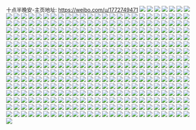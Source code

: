 十点半晚安-主页地址: https://weibo.com/u/1772749471 
![](https://wx4.sinaimg.cn/mw2000/69aa029fly1h9g1y6k5gwj21sc2dsx6p.jpg) 
![](https://wx4.sinaimg.cn/mw2000/69aa029fly1h9g1ygmjoqj21o01o0qv5.jpg) 
![](https://wx4.sinaimg.cn/mw2000/69aa029fly1h9g1y8lkf4j21o01o0x6p.jpg) 
![](https://wx4.sinaimg.cn/mw2000/69aa029fly1h9g1y81ks7j20sr0sr76q.jpg) 
![](https://wx4.sinaimg.cn/mw2000/69aa029fly1h9g1y98yibj21o01o0kjl.jpg) 
![](https://wx4.sinaimg.cn/mw2000/69aa029fly1h9g1yccj2dj211c33ye81.jpg) 
![](https://wx4.sinaimg.cn/mw2000/69aa029fly1h9g1y5t3csj212j37kb2a.jpg) 
![](https://wx4.sinaimg.cn/mw2000/69aa029fly1h9g1y7nvyvj21o01o01ky.jpg) 
![](https://wx4.sinaimg.cn/mw2000/69aa029fly1h9g1yd0wgpj211c33ykjl.jpg) 
![](https://wx4.sinaimg.cn/mw2000/69aa029fly1h9g1ybkjg7j21o01o0npd.jpg) 
![](https://wx4.sinaimg.cn/mw2000/69aa029fly1h9g1ya1o2rj21o01o01ky.jpg) 
![](https://wx4.sinaimg.cn/mw2000/69aa029fly1h9ajv9p6y0j20wi0wigw8.jpg) 
![](https://wx4.sinaimg.cn/mw2000/69aa029fly1h9ajobbmnlj21o01o0u0x.jpg) 
![](https://wx4.sinaimg.cn/mw2000/69aa029fly1h9ajn5u3hqj21o01o0hb3.jpg) 
![](https://wx4.sinaimg.cn/mw2000/69aa029fly1h9ajn745fej21o01o0wzt.jpg) 
![](https://wx4.sinaimg.cn/mw2000/69aa029fly1h9ajygu9dvj21o01o07wj.jpg) 
![](https://wx4.sinaimg.cn/mw2000/69aa029fly1h9ak0onnqej21o01o0u0z.jpg) 
![](https://wx4.sinaimg.cn/mw2000/69aa029fly1h9ajyr7td1j21o01o0x6q.jpg) 
![](https://wx4.sinaimg.cn/mw2000/69aa029fly1h8zrk1002rj22c0341u0y.jpg) 
![](https://wx4.sinaimg.cn/mw2000/69aa029fly1h8zrh9ri6yj212j37kx6p.jpg) 
![](https://wx4.sinaimg.cn/mw2000/69aa029fly1h8zrp4h6bvj20xc3p7kjl.jpg) 
![](https://wx4.sinaimg.cn/mw2000/69aa029fly1h8zs38knd8j22c03411kz.jpg) 
![](https://wx4.sinaimg.cn/mw2000/69aa029fly1h8zrjz3en0j22c0341qv6.jpg) 
![](https://wx4.sinaimg.cn/mw2000/69aa029fly1h8zs5ur14qj22c02c0e82.jpg) 
![](https://wx4.sinaimg.cn/mw2000/69aa029fly1h8zs8fw64sj22c0341u0y.jpg) 
![](https://wx4.sinaimg.cn/mw2000/69aa029fly1h8zrw7yo3bj20xc3p7u0x.jpg) 
![](https://wx4.sinaimg.cn/mw2000/69aa029fly1h8zs8dwim7j22c0341kjl.jpg) 
![](https://wx4.sinaimg.cn/mw2000/69aa029fly1h8zrti3w6jj22c03417wj.jpg) 
![](https://wx4.sinaimg.cn/mw2000/69aa029fly1h8zs1bn4wpj22c03414qr.jpg) 
![](https://wx4.sinaimg.cn/mw2000/69aa029fly1h8qs7ybrluj21mi2614qr.jpg) 
![](https://wx4.sinaimg.cn/mw2000/69aa029fly1h8qs891rq5j236c36cqva.jpg) 
![](https://wx4.sinaimg.cn/mw2000/69aa029fly1h8qs8gvm3pj22801o0qv7.jpg) 
![](https://wx4.sinaimg.cn/mw2000/69aa029fly1h8qs8k97evj236c36ckjp.jpg) 
![](https://wx4.sinaimg.cn/mw2000/69aa029fly1h8qs8o7xo8j22dr36cnph.jpg) 
![](https://wx4.sinaimg.cn/mw2000/69aa029fly1h8qt5tbm8wj236c36ce86.jpg) 
![](https://wx4.sinaimg.cn/mw2000/69aa029fly1h8qt5ldxn9j236c36cqva.jpg) 
![](https://wx4.sinaimg.cn/mw2000/69aa029fly1h8qt5my02wj21o01o0kjl.jpg) 
![](https://wx4.sinaimg.cn/mw2000/69aa029fly1h8qt5p45aqj21mt26f7wj.jpg) 
![](https://wx4.sinaimg.cn/mw2000/69aa029fly1h8jl98vj4fj22ao3g0u0z.jpg) 
![](https://wx4.sinaimg.cn/mw2000/69aa029fly1h8jl93hv3ej224836ce82.jpg) 
![](https://wx4.sinaimg.cn/mw2000/69aa029fly1h8jl966sy6j2291302e82.jpg) 
![](https://wx4.sinaimg.cn/mw2000/69aa029fly1h8jl9kh431j224836cnpe.jpg) 
![](https://wx4.sinaimg.cn/mw2000/69aa029fly1h8jl9fu11vj22dx36cu0z.jpg) 
![](https://wx4.sinaimg.cn/mw2000/69aa029fly1h8jl904vnxj224836ce82.jpg) 
![](https://wx4.sinaimg.cn/mw2000/69aa029fly1h8jl8tahj1j22c0341kjm.jpg) 
![](https://wx4.sinaimg.cn/mw2000/69aa029fly1h8jl8wwyngj224g36ckjm.jpg) 
![](https://wx4.sinaimg.cn/mw2000/69aa029fly1h8jl9blpeoj22ao3g0e83.jpg) 
![](https://wx4.sinaimg.cn/mw2000/69aa029fly1h83k7mqqxfj20u00u012t.jpg) 
![](https://wx4.sinaimg.cn/mw2000/69aa029fly1h83k7mz2v2j20u00u0dpl.jpg) 
![](https://wx4.sinaimg.cn/mw2000/69aa029fly1h83k7mjilsj20u00u0wp3.jpg) 
![](https://wx4.sinaimg.cn/mw2000/69aa029fly1h83k7n6ph0j20u00u0qbl.jpg) 
![](https://wx4.sinaimg.cn/mw2000/69aa029fly1h83k7ndj6nj20u00u0n5r.jpg) 
![](https://wx4.sinaimg.cn/mw2000/69aa029fly1h83k7nkjjnj20u00u0wnp.jpg) 
![](https://wx4.sinaimg.cn/mw2000/69aa029fly1h83k7nqvw1j20u00u0n7d.jpg) 
![](https://wx4.sinaimg.cn/mw2000/69aa029fly1h83k7o1570j20u00u0gvv.jpg) 
![](https://wx4.sinaimg.cn/mw2000/69aa029fly1h83k7oayc7j20u00u0gv1.jpg) 
![](https://wx4.sinaimg.cn/mw2000/69aa029fly1h81nh850hzj20u00vuju9.jpg) 
![](https://wx4.sinaimg.cn/mw2000/69aa029fly1h81nvcvbmij20u01syjzd.jpg) 
![](https://wx4.sinaimg.cn/mw2000/69aa029fly1h80x66fdzqj20u0100gpm.jpg) 
![](https://wx4.sinaimg.cn/mw2000/69aa029fly1h7vl9q7v20j20u03bwk98.jpg) 
![](https://wx4.sinaimg.cn/mw2000/69aa029fly1h7vlntpklvj20u00u0jxm.jpg) 
![](https://wx4.sinaimg.cn/mw2000/69aa029fly1h7vm3rort5j20u02rx4cv.jpg) 
![](https://wx4.sinaimg.cn/mw2000/69aa029fly1h7vm4bcx3vj20u014010x.jpg) 
![](https://wx4.sinaimg.cn/mw2000/69aa029fly1h7vm0m40mnj20u03bwh2u.jpg) 
![](https://wx4.sinaimg.cn/mw2000/69aa029fly1h7vledtq75j20u03bw4qp.jpg) 
![](https://wx4.sinaimg.cn/mw2000/69aa029fly1h7vm7ftqjcj20u0140tij.jpg) 
![](https://wx4.sinaimg.cn/mw2000/69aa029fly1h9anjxu4goj22dr36ce84.jpg) 
![](https://wx4.sinaimg.cn/mw2000/69aa029fly1h7e5unzmonj20u00u042o.jpg) 
![](https://wx4.sinaimg.cn/mw2000/69aa029fly1h7e5w4fxr2j20u00u0n3t.jpg) 
![](https://wx4.sinaimg.cn/mw2000/69aa029fly1h7e5w3yw6vj20u00u0wi1.jpg) 
![](https://wx4.sinaimg.cn/mw2000/69aa029fly1h7e5w35blzj20u02i0h6f.jpg) 
![](https://wx4.sinaimg.cn/mw2000/69aa029fly1h7e5w2fviaj20u00u0gs1.jpg) 
![](https://wx4.sinaimg.cn/mw2000/69aa029fly1h9anbbcs9cj21o028qu0y.jpg) 
![](https://wx4.sinaimg.cn/mw2000/69aa029fly1h6voxh9h6oj20u02i3ala.jpg) 
![](https://wx4.sinaimg.cn/mw2000/69aa029fly1h6voxgkmddj20u0140ws3.jpg) 
![](https://wx4.sinaimg.cn/mw2000/69aa029fly1h6vozymchzj20u0140107.jpg) 
![](https://wx4.sinaimg.cn/mw2000/69aa029fly1h6vozxsa74j20u0140tko.jpg) 
![](https://wx4.sinaimg.cn/mw2000/69aa029fly1h6vozwt60dj20u03bw1kx.jpg) 
![](https://wx4.sinaimg.cn/mw2000/69aa029fly1h6vp02c1s6j20u0320njj.jpg) 
![](https://wx4.sinaimg.cn/mw2000/69aa029fly1h6vp9ucbm9j20u03bwhdt.jpg) 
![](https://wx4.sinaimg.cn/mw2000/69aa029fly1h6vp03srmaj20u03c0wv8.jpg) 
![](https://wx4.sinaimg.cn/mw2000/69aa029fly1h6hh5aoodvj20m90cnaao.jpg) 
![](https://wx4.sinaimg.cn/mw2000/69aa029fly1h63vyrkz7aj20u00u0gop.jpg) 
![](https://wx4.sinaimg.cn/mw2000/69aa029fly1h63vzle4dbj20u0140whj.jpg) 
![](https://wx4.sinaimg.cn/mw2000/69aa029fly1h63vzl4ul2j20u00u0wjv.jpg) 
![](https://wx4.sinaimg.cn/mw2000/69aa029fly1h63vyrazg3j20u00u0jva.jpg) 
![](https://wx4.sinaimg.cn/mw2000/69aa029fly1h63vzjvlchj20u014041p.jpg) 
![](https://wx4.sinaimg.cn/mw2000/69aa029fly1h63vzkx5xfj20u0140wlb.jpg) 
![](https://wx4.sinaimg.cn/mw2000/69aa029fly1h63vyqzzmej20u02hxdn6.jpg) 
![](https://wx4.sinaimg.cn/mw2000/69aa029fly1h63vzznj6gj20u0140tc0.jpg) 
![](https://wx4.sinaimg.cn/mw2000/69aa029fly1h63vyqmm4yj20u00u045h.jpg) 
![](https://wx4.sinaimg.cn/mw2000/69aa029fly1h61rww5wa9j20u00u0jwi.jpg) 
![](https://wx4.sinaimg.cn/mw2000/69aa029fly1h61rwwhxbij20u00u0k0q.jpg) 
![](https://wx4.sinaimg.cn/mw2000/69aa029fly1h61rwyfddej21400u0n7o.jpg) 
![](https://wx4.sinaimg.cn/mw2000/69aa029fly1h61rwy4gtqj20u01407e1.jpg) 
![](https://wx4.sinaimg.cn/mw2000/69aa029fly1h61rwxhegmj21400u0k1w.jpg) 
![](https://wx4.sinaimg.cn/mw2000/69aa029fly1h61rwxuu6hj21400u0k1d.jpg) 
![](https://wx4.sinaimg.cn/mw2000/69aa029fly1h61rxw8i6jj20u02hxh6m.jpg) 
![](https://wx4.sinaimg.cn/mw2000/69aa029fly1h61rxwgmsnj20u00u0wm1.jpg) 
![](https://wx4.sinaimg.cn/mw2000/69aa029fly1h61rxwosznj20u013z0x1.jpg) 
![](https://wx4.sinaimg.cn/mw2000/69aa029fly1h5leyrm3n2j20u01407cb.jpg) 
![](https://wx4.sinaimg.cn/mw2000/69aa029fly1h5lewl7m51j20u014dgqq.jpg) 
![](https://wx4.sinaimg.cn/mw2000/69aa029fly1h5lewl0p3ij20u0146dkd.jpg) 
![](https://wx4.sinaimg.cn/mw2000/69aa029fly1h5lexobxtzj20u02hwk8e.jpg) 
![](https://wx4.sinaimg.cn/mw2000/69aa029fly1h5ley7uxlrj20u00u0q7o.jpg) 
![](https://wx4.sinaimg.cn/mw2000/69aa029fly1h5leyjv2hcj20u014hq9z.jpg) 
![](https://wx4.sinaimg.cn/mw2000/69aa029fly1h5lex5697vj20u0140dkj.jpg) 
![](https://wx4.sinaimg.cn/mw2000/69aa029fly1h5lewlre0aj20u03c61ex.jpg) 
![](https://wx4.sinaimg.cn/mw2000/69aa029fly1h4y15ydajoj20u00u0aen.jpg) 
![](https://wx4.sinaimg.cn/mw2000/69aa029fly1h4y15y37q1j20u00u0agr.jpg) 
![](https://wx4.sinaimg.cn/mw2000/69aa029fly1h4y163bnt2j20u00u0tf1.jpg) 
![](https://wx4.sinaimg.cn/mw2000/69aa029fly1h4y15ys457j20u00u0jz4.jpg) 
![](https://wx4.sinaimg.cn/mw2000/69aa029fly1h2fs94jd14j20u02i0x26.jpg) 
![](https://wx4.sinaimg.cn/mw2000/69aa029fly1h2g93bk286j20tt13545y.jpg) 
![](https://wx4.sinaimg.cn/mw2000/69aa029fly1h2g91um1u1j20u03pd1ib.jpg) 
![](https://wx4.sinaimg.cn/mw2000/69aa029fly1h2fse6g9fdj20u01hcwub.jpg) 
![](https://wx4.sinaimg.cn/mw2000/69aa029fly1h2g8w1k88uj21400u0qga.jpg) 
![](https://wx4.sinaimg.cn/mw2000/69aa029fly1h2g924zobvj20u00u0jyb.jpg) 
![](https://wx4.sinaimg.cn/mw2000/69aa029fly1h2g926iwe0j20u00u0474.jpg) 
![](https://wx4.sinaimg.cn/mw2000/69aa029fly1h2g923ffp4j20u00u0n23.jpg) 
![](https://wx4.sinaimg.cn/mw2000/69aa029fly1gz31igrturj21400u0grq.jpg) 
![](https://wx4.sinaimg.cn/mw2000/69aa029fly1gz31hy5fk1j20u0140dop.jpg) 
![](https://wx4.sinaimg.cn/mw2000/69aa029fly1gz31hyozivj20u02hzdwz.jpg) 
![](https://wx4.sinaimg.cn/mw2000/69aa029fly1gz31i1eis6j20u02hz177.jpg) 
![](https://wx4.sinaimg.cn/mw2000/69aa029fly1gz31i210adj20u02hzasx.jpg) 
![](https://wx4.sinaimg.cn/mw2000/69aa029fly1gz31i2tl6aj20u02hzqph.jpg) 
![](https://wx4.sinaimg.cn/mw2000/69aa029fly1gz31hzcymij20u10u0dmo.jpg) 
![](https://wx4.sinaimg.cn/mw2000/69aa029fly1gz31iuvwaaj20u02hz7qa.jpg) 
![](https://wx4.sinaimg.cn/mw2000/69aa029fly1gyxc05gf76j20u0140aes.jpg) 
![](https://wx4.sinaimg.cn/mw2000/69aa029fly1gyxc05oa6wj20u013z42g.jpg) 
![](https://wx4.sinaimg.cn/mw2000/69aa029fly1gyxc6i1pgmj20u02hzgvi.jpg) 
![](https://wx4.sinaimg.cn/mw2000/69aa029fly1gyxc5zp7hnj20u00u0gt6.jpg) 
![](https://wx4.sinaimg.cn/mw2000/69aa029fly1gyxc0qs1vqj20xh0u07cy.jpg) 
![](https://wx4.sinaimg.cn/mw2000/69aa029fly1gyxc5nl0nzj20u00u010q.jpg) 
![](https://wx4.sinaimg.cn/mw2000/69aa029fly1gyxc4qzbdfj21400u0tpj.jpg) 
![](https://wx4.sinaimg.cn/mw2000/69aa029fly1gyxc223d3ij20u0140775.jpg) 
![](https://wx4.sinaimg.cn/mw2000/69aa029fly1gyxc5ey0adj20u02hz1f2.jpg) 
![](https://wx4.sinaimg.cn/mw2000/69aa029fly1gyxc5nf146j20u00u0th3.jpg) 
![](https://wx4.sinaimg.cn/mw2000/69aa029fly1gyxc6xgqomj20u00u07ca.jpg) 
![](https://wx4.sinaimg.cn/mw2000/69aa029fly1gyxc9mw5doj21400u0dtw.jpg) 
![](https://wx4.sinaimg.cn/mw2000/69aa029fly1gyup53pjgej20u0140k03.jpg) 
![](https://wx4.sinaimg.cn/mw2000/69aa029fly1gyup5528odj20u0140wmr.jpg) 
![](https://wx4.sinaimg.cn/mw2000/69aa029fly1gyupb0qz8fj20u0140qae.jpg) 
![](https://wx4.sinaimg.cn/mw2000/69aa029fly1gyupb15fbij20u0280dwt.jpg) 
![](https://wx4.sinaimg.cn/mw2000/69aa029fly1gyup54lsz0j20u0140tgu.jpg) 
![](https://wx4.sinaimg.cn/mw2000/69aa029fly1gyup54unhej20u0140wmz.jpg) 
![](https://wx4.sinaimg.cn/mw2000/69aa029fly1gy7hi3eogtj20u00u0thy.jpg) 
![](https://wx4.sinaimg.cn/mw2000/69aa029fly1gy7hi23fytj20u00u0k13.jpg) 
![](https://wx4.sinaimg.cn/mw2000/69aa029fly1gy7hi3ngpjj20u00u0qb3.jpg) 
![](https://wx4.sinaimg.cn/mw2000/69aa029fly1gy7hi2dsq1j20u014e0zt.jpg) 
![](https://wx4.sinaimg.cn/mw2000/69aa029fly1gy7hi32bpdj20u01407bv.jpg) 
![](https://wx4.sinaimg.cn/mw2000/69aa029fly1gy7hi2t0hrj20u0140tfm.jpg) 
![](https://wx4.sinaimg.cn/mw2000/69aa029fly1gy7hi38smnj20u0140ahq.jpg) 
![](https://wx4.sinaimg.cn/mw2000/69aa029fly1gy0pdt26zij20vc0vcwo6.jpg) 
![](https://wx4.sinaimg.cn/mw2000/69aa029fly1gy0pduem07j22801o0b2b.jpg) 
![](https://wx4.sinaimg.cn/mw2000/69aa029fly1gy0pdwnjhuj20xc2s0x6p.jpg) 
![](https://wx4.sinaimg.cn/mw2000/69aa029fly1gy0pdv5vldj21o01o0hdu.jpg) 
![](https://wx4.sinaimg.cn/mw2000/69aa029fly1gy0pdspc54j21o01o07wi.jpg) 
![](https://wx4.sinaimg.cn/mw2000/69aa029fly1gy0pdvq4n0j21o01o01ky.jpg) 
![](https://wx4.sinaimg.cn/mw2000/69aa029fly1gy0pkq9ahbj20vc0vcdq2.jpg) 
![](https://wx4.sinaimg.cn/mw2000/69aa029fly1gy0pdxaokaj211c33yhdt.jpg) 
![](https://wx4.sinaimg.cn/mw2000/69aa029fly1gy0pe6sw7kj20ku0kuq4c.jpg) 
![](https://wx4.sinaimg.cn/mw2000/69aa029fly1gxuowtb3qaj20tc16owkd.jpg) 
![](https://wx4.sinaimg.cn/mw2000/69aa029fly1gxuowupa22j20wi1yckjl.jpg) 
![](https://wx4.sinaimg.cn/mw2000/69aa029fly1gxqbf1gur8j22c02c17wj.jpg) 
![](https://wx4.sinaimg.cn/mw2000/69aa029fly1gxqbf6uucej22c02c0hdt.jpg) 
![](https://wx4.sinaimg.cn/mw2000/69aa029fly1gxqbf3hnl8j22c02c0u0x.jpg) 
![](https://wx4.sinaimg.cn/mw2000/69aa029fly1gxqbezv1xvj22c02c0qv6.jpg) 
![](https://wx4.sinaimg.cn/mw2000/69aa029fly1gxqbf0ov68j22c02c04qq.jpg) 
![](https://wx4.sinaimg.cn/mw2000/69aa029fly1gxqbf4z9arj22c02c04qr.jpg) 
![](https://wx4.sinaimg.cn/mw2000/69aa029fly1gxqbexsxf6j211c33ykjl.jpg) 
![](https://wx4.sinaimg.cn/mw2000/69aa029fly1gxqbf7d47qj211c33ynpd.jpg) 
![](https://wx4.sinaimg.cn/mw2000/69aa029fly1gxqbf8w5p7j211c33ynpd.jpg) 
![](https://wx4.sinaimg.cn/mw2000/69aa029fly1gxknvuproaj20vc15snca.jpg) 
![](https://wx4.sinaimg.cn/mw2000/69aa029fly1gxknvuaudyj20wi1lsk6n.jpg) 
![](https://wx4.sinaimg.cn/mw2000/69aa029fly1gxknvv2k02j20vc15sduh.jpg) 
![](https://wx4.sinaimg.cn/mw2000/69aa029fly1gxknvstnb0j22c02c0e83.jpg) 
![](https://wx4.sinaimg.cn/mw2000/69aa029fly1gxknvpp0ftj21o01o0npe.jpg) 
![](https://wx4.sinaimg.cn/mw2000/69aa029fly1gxknvqhgktj21o01o0u0y.jpg) 
![](https://wx4.sinaimg.cn/mw2000/69aa029fly1gxknvx3qwwj21o01o07wi.jpg) 
![](https://wx4.sinaimg.cn/mw2000/69aa029fly1gxknvoy9xlj21o01o0u0x.jpg) 
![](https://wx4.sinaimg.cn/mw2000/69aa029fly1gxa433xq8fj20u00u0tfx.jpg) 
![](https://wx4.sinaimg.cn/mw2000/69aa029fly1gxa49dq5eqj20u0140k05.jpg) 
![](https://wx4.sinaimg.cn/mw2000/69aa029fly1gxa433iwa6j20u00u07cz.jpg) 
![](https://wx4.sinaimg.cn/mw2000/69aa029fly1gxa4327rimj20u0147jzz.jpg) 
![](https://wx4.sinaimg.cn/mw2000/69aa029fly1gxa4335oktj20u0142dk4.jpg) 
![](https://wx4.sinaimg.cn/mw2000/69aa029fly1gxa432xp5qj20u014etgt.jpg) 
![](https://wx4.sinaimg.cn/mw2000/69aa029fly1gxa43l09o3j20u02hztjv.jpg) 
![](https://wx4.sinaimg.cn/mw2000/69aa029fly1gxa43a6azmj20u0142k19.jpg) 
![](https://wx4.sinaimg.cn/mw2000/69aa029fly1gxa43k3b4xj20u02hztpe.jpg) 
![](https://wx4.sinaimg.cn/mw2000/69aa029fly1gx36jirym5j20u0140n5g.jpg) 
![](https://wx4.sinaimg.cn/mw2000/69aa029fly1gx36jfq0loj20u00u0139.jpg) 
![](https://wx4.sinaimg.cn/mw2000/69aa029fly1gx36jhzko8j20u00u0k59.jpg) 
![](https://wx4.sinaimg.cn/mw2000/69aa029fly1gx36jepr3sj20u0140dog.jpg) 
![](https://wx4.sinaimg.cn/mw2000/69aa029fly1gx36jg3mjoj20u00u07jb.jpg) 
![](https://wx4.sinaimg.cn/mw2000/69aa029fly1gx36jj3t90j20u02hzaos.jpg) 
![](https://wx4.sinaimg.cn/mw2000/69aa029fly1gx36jjnj4ij20rs2bc7wh.jpg) 
![](https://wx4.sinaimg.cn/mw2000/69aa029fly1gx36jie8bvj20u00u0k3r.jpg) 
![](https://wx4.sinaimg.cn/mw2000/69aa029fly1gx36jgihtbj20u00u042a.jpg) 
![](https://wx4.sinaimg.cn/mw2000/69aa029fly1gwmq478c92j20u02hz15x.jpg) 
![](https://wx4.sinaimg.cn/mw2000/69aa029fly1gwmq4s6uhkj20u014011v.jpg) 
![](https://wx4.sinaimg.cn/mw2000/69aa029fly1gwmq4y4h03j20u02hzqk9.jpg) 
![](https://wx4.sinaimg.cn/mw2000/69aa029fly1gwmqelubfdj20u02hzdye.jpg) 
![](https://wx4.sinaimg.cn/mw2000/69aa029fly1gwmq5knsqgj20u0140gsg.jpg) 
![](https://wx4.sinaimg.cn/mw2000/69aa029fly1gwmq5tma3ej20u02hz7nt.jpg) 
![](https://wx4.sinaimg.cn/mw2000/69aa029fly1gwmq961le8j20u02hztp5.jpg) 
![](https://wx4.sinaimg.cn/mw2000/69aa029fly1gwmq68iqqvj20u02hztn2.jpg) 
![](https://wx4.sinaimg.cn/mw2000/69aa029fly1gwmq68ww6qj20u02hzgzl.jpg) 
![](https://wx4.sinaimg.cn/mw2000/69aa029fly1gwbnuxly24j20k20h50td.jpg) 
![](https://wx4.sinaimg.cn/mw2000/69aa029fly1gw6q04v10mj20u00u018u.jpg) 
![](https://wx4.sinaimg.cn/mw2000/69aa029fly1gw6q059w6vj20u0140gte.jpg) 
![](https://wx4.sinaimg.cn/mw2000/69aa029fly1gw6q05vgmcj20u0140tne.jpg) 
![](https://wx4.sinaimg.cn/mw2000/69aa029fly1gw5wbep6w4j20u0140483.jpg) 
![](https://wx4.sinaimg.cn/mw2000/69aa029fly1gw6pzlxytdj20u0140th6.jpg) 
![](https://wx4.sinaimg.cn/mw2000/69aa029fly1gw5wbefchfj20u01404as.jpg) 
![](https://wx4.sinaimg.cn/mw2000/69aa029fly1gvzja2bu2hj21mu26whdu.jpg) 
![](https://wx4.sinaimg.cn/mw2000/69aa029fly1gvzja3jtfej20vc0vc161.jpg) 
![](https://wx4.sinaimg.cn/mw2000/69aa029fly1gvzjaioi54j21o0280qv5.jpg) 
![](https://wx4.sinaimg.cn/mw2000/69aa029fly1gvzjapdw3cj211c33yb29.jpg) 
![](https://wx4.sinaimg.cn/mw2000/69aa029fly1gvzjayavi2j20vc0vctli.jpg) 
![](https://wx4.sinaimg.cn/mw2000/69aa029fly1gvzjbgh24yj211c33ye81.jpg) 
![](https://wx4.sinaimg.cn/mw2000/69aa029fly1gvzjbygxdij21o02801ky.jpg) 
![](https://wx4.sinaimg.cn/mw2000/69aa029fly1gvzjc8wfutj22c033ynpg.jpg) 
![](https://wx4.sinaimg.cn/mw2000/69aa029fly1gvzjcb3mhqj211c33ye81.jpg) 
![](https://wx4.sinaimg.cn/mw2000/69aa029fly1gvyxx76k5rj20wi0mugp6.jpg) 
![](https://wx4.sinaimg.cn/mw2000/001VYh7ply1gv5zxojrx2j62c0340npe02.jpg) 
![](https://wx4.sinaimg.cn/mw2000/001VYh7ply1gv5zxsvmuhj63402c0x6q02.jpg) 
![](https://wx4.sinaimg.cn/mw2000/001VYh7ply1gv5zxjujbyj62c0340b2902.jpg) 
![](https://wx4.sinaimg.cn/mw2000/001VYh7ply1gv5zxxqjgzj63402c0x6p02.jpg) 
![](https://wx4.sinaimg.cn/mw2000/001VYh7ply1gv5zxll4wdj63402c0hdu02.jpg) 
![](https://wx4.sinaimg.cn/mw2000/001VYh7ply1gv5zxw793ij63402c01kz02.jpg) 
![](https://wx4.sinaimg.cn/mw2000/001VYh7ply1gv5zxqoo3rj63402c01kz02.jpg) 
![](https://wx4.sinaimg.cn/mw2000/001VYh7ply1gv5zxuni7oj63402c07wj02.jpg) 
![](https://wx4.sinaimg.cn/mw2000/001VYh7ply1gv5zxn9imej61o01o0u0x02.jpg) 
![](https://wx4.sinaimg.cn/mw2000/69aa029fly1gv5zxyzbphj22c0340e83.jpg) 
![](https://wx4.sinaimg.cn/mw2000/001VYh7ply1gv5zy0zqebj62c0340kjl02.jpg) 
![](https://wx4.sinaimg.cn/mw2000/001VYh7ply1gv5zy2j2f6j62c0340u0z02.jpg) 
![](https://wx4.sinaimg.cn/mw2000/001VYh7ply1guojedn93tj61dc4404qq02.jpg) 
![](https://wx4.sinaimg.cn/mw2000/001VYh7ply1guojeec8crj611c33yhdt02.jpg) 
![](https://wx4.sinaimg.cn/mw2000/001VYh7ply1guojeft8h5j611c33yu0x02.jpg) 
![](https://wx4.sinaimg.cn/mw2000/001VYh7ply1guojeha5vjj611c33yu0x02.jpg) 
![](https://wx4.sinaimg.cn/mw2000/001VYh7ply1guojehy7b7j611c33ye8102.jpg) 
![](https://wx4.sinaimg.cn/mw2000/001VYh7ply1guojeknuwbj60wi1lsdsh02.jpg) 
![](https://wx4.sinaimg.cn/mw2000/001VYh7ply1guojeik53yj60wi1ya7wh02.jpg) 
![](https://wx4.sinaimg.cn/mw2000/001VYh7ply1guojekf3sgj611c33ynpd02.jpg) 
![](https://wx4.sinaimg.cn/mw2000/001VYh7ply1guojebxum6j60rs1qi4qp02.jpg) 
![](https://wx4.sinaimg.cn/mw2000/69aa029fly1gund5ituk3j20u010947f.jpg) 
![](https://wx4.sinaimg.cn/mw2000/69aa029fly1gund5jbz3sj21400u0128.jpg) 
![](https://wx4.sinaimg.cn/mw2000/001VYh7ply1gund5kpfp6j60u0140tkn02.jpg) 
![](https://wx4.sinaimg.cn/mw2000/001VYh7ply1gund5jn0voj60u01407bk02.jpg) 
![](https://wx4.sinaimg.cn/mw2000/69aa029fly1gund5j2my6j21400u0wpu.jpg) 
![](https://wx4.sinaimg.cn/mw2000/001VYh7ply1gund5kgf1qj60u0140tjb02.jpg) 
![](https://wx4.sinaimg.cn/mw2000/69aa029fly1gund5vdhd1j20rs1qidym.jpg) 
![](https://wx4.sinaimg.cn/mw2000/69aa029fly1gund5vrzuaj20rs1se19w.jpg) 
![](https://wx4.sinaimg.cn/mw2000/69aa029fly1gund5w31cvj20rs1s0197.jpg) 
![](https://wx4.sinaimg.cn/mw2000/001VYh7ply1gujzfph70fj60u0140wmu02.jpg) 
![](https://wx4.sinaimg.cn/mw2000/69aa029fly1gu5qo2k3ttj20u02uiwxs.jpg) 
![](https://wx4.sinaimg.cn/mw2000/69aa029fly1gu5qon6ju3j20u0140478.jpg) 
![](https://wx4.sinaimg.cn/mw2000/69aa029fly1gu5qox8zqmj20u02d07os.jpg) 
![](https://wx4.sinaimg.cn/mw2000/69aa029fly1gu5qpdzrowj20u01400zq.jpg) 
![](https://wx4.sinaimg.cn/mw2000/69aa029fly1gu5qqk03jij21400u0wmp.jpg) 
![](https://wx4.sinaimg.cn/mw2000/69aa029fly1gu5qpe90frj20u0140n3t.jpg) 
![](https://wx4.sinaimg.cn/mw2000/69aa029fly1gu5qr5jc3dj20u02d0qq6.jpg) 
![](https://wx4.sinaimg.cn/mw2000/69aa029fly1gu5qr5zhulj20u03c0x2z.jpg) 
![](https://wx4.sinaimg.cn/mw2000/69aa029fly1gu5qripjhqj20u01xz17v.jpg) 
![](https://wx4.sinaimg.cn/mw2000/69aa029fly1gu5qtodymvj20u0140tgn.jpg) 
![](https://wx4.sinaimg.cn/mw2000/69aa029fly1gtz4nbqnmdj20u00u00x4.jpg) 
![](https://wx4.sinaimg.cn/mw2000/69aa029fly1gtz4nchljdj20u0140ajk.jpg) 
![](https://wx4.sinaimg.cn/mw2000/69aa029fly1gtz4ng3q4fj20u0140tgx.jpg) 
![](https://wx4.sinaimg.cn/mw2000/69aa029fly1gtz4nmmextj20u02ui4qp.jpg) 
![](https://wx4.sinaimg.cn/mw2000/69aa029fly1gtz4nr34m8j20u02aih2g.jpg) 
![](https://wx4.sinaimg.cn/mw2000/69aa029fly1gtz4nn0knyj20u02kikgx.jpg) 
![](https://wx4.sinaimg.cn/mw2000/69aa029fly1gtz4qfuky5j20iv0v2jv8.jpg) 
![](https://wx4.sinaimg.cn/mw2000/69aa029fly1gtz4pga7ihj20u00u0dlv.jpg) 
![](https://wx4.sinaimg.cn/mw2000/69aa029fly1gtz4o45savj21400u049s.jpg) 
![](https://wx4.sinaimg.cn/mw2000/69aa029fly1gtgp82e6ifj20u03c04qp.jpg) 
![](https://wx4.sinaimg.cn/mw2000/69aa029fly1gtgp83mn5lj20u03c0npd.jpg) 
![](https://wx4.sinaimg.cn/mw2000/69aa029fly1gtgp80vsipj20u03c0b29.jpg) 
![](https://wx4.sinaimg.cn/mw2000/69aa029fly1gtgp91mdatj21400u0gwy.jpg) 
![](https://wx4.sinaimg.cn/mw2000/69aa029fly1gtgp920vhgj20u00u043p.jpg) 
![](https://wx4.sinaimg.cn/mw2000/69aa029fly1gtgp93ldzgj20u01hch46.jpg) 
![](https://wx4.sinaimg.cn/mw2000/69aa029fly1gtgp956i5xj20u01syth8.jpg) 
![](https://wx4.sinaimg.cn/mw2000/69aa029fly1gtgp95mebdj21400u0qdr.jpg) 
![](https://wx4.sinaimg.cn/mw2000/69aa029fly1gtgp9851yvj20u01sy7c2.jpg) 
![](https://wx4.sinaimg.cn/mw2000/69aa029fly1gtgp914vsyj20u01hcwqn.jpg) 
![](https://wx4.sinaimg.cn/mw2000/69aa029fly1gt01pwz5n5j20u0140tf8.jpg) 
![](https://wx4.sinaimg.cn/mw2000/69aa029fly1gt01mt54w9j20u0140n2l.jpg) 
![](https://wx4.sinaimg.cn/mw2000/69aa029fly1gt01mligv2j20u011y43b.jpg) 
![](https://wx4.sinaimg.cn/mw2000/69aa029fly1gt01mls5xvj21400u079u.jpg) 
![](https://wx4.sinaimg.cn/mw2000/69aa029fly1gt01ml7zcmj20u0140wmm.jpg) 
![](https://wx4.sinaimg.cn/mw2000/69aa029fly1gt01pvoof1j21400u0afy.jpg) 
![](https://wx4.sinaimg.cn/mw2000/69aa029fly1gt01nwd8jcj20u0140afv.jpg) 
![](https://wx4.sinaimg.cn/mw2000/69aa029fly1gt01pwnk2ij21400u0104.jpg) 
![](https://wx4.sinaimg.cn/mw2000/69aa029fly1gt01n0eiwnj20u00u0wj2.jpg) 
![](https://wx4.sinaimg.cn/mw2000/69aa029fly1gt01vyb974j21400u0n23.jpg) 
![](https://wx4.sinaimg.cn/mw2000/69aa029fly1gt01vyin39j21400u0gro.jpg) 
![](https://wx4.sinaimg.cn/mw2000/69aa029fly1gt01suide3j21400u07cg.jpg) 
![](https://wx4.sinaimg.cn/mw2000/69aa029fly1gsworxi4d4j20yy0u07ae.jpg) 
![](https://wx4.sinaimg.cn/mw2000/69aa029fly1gsworwn8qyj20k00zk0wx.jpg) 
![](https://wx4.sinaimg.cn/mw2000/69aa029fly1gsworxwi9nj20u01hc16m.jpg) 
![](https://wx4.sinaimg.cn/mw2000/69aa029fly1gswory88gpj20u01hcqau.jpg) 
![](https://wx4.sinaimg.cn/mw2000/69aa029fly1gsworwwrodj20k00zkgri.jpg) 
![](https://wx4.sinaimg.cn/mw2000/69aa029fly1gsworyioixj20u01hcahz.jpg) 
![](https://wx4.sinaimg.cn/mw2000/69aa029fly1gsworyx02dj20u01407e0.jpg) 
![](https://wx4.sinaimg.cn/mw2000/69aa029fly1gswo6iefefj22c02c0b29.jpg) 
![](https://wx4.sinaimg.cn/mw2000/69aa029fly1gsgu1w6jtpj23402c0npd.jpg) 
![](https://wx4.sinaimg.cn/mw2000/69aa029fly1gsgu1yikgrj22c033tu0z.jpg) 
![](https://wx4.sinaimg.cn/mw2000/69aa029fly1gsgu1zetzcj22c0340npf.jpg) 
![](https://wx4.sinaimg.cn/mw2000/69aa029fly1gsgu20lir4j22c03407wi.jpg) 
![](https://wx4.sinaimg.cn/mw2000/69aa029fly1gsgu1vfoxhj22c033p4qr.jpg) 
![](https://wx4.sinaimg.cn/mw2000/69aa029fly1gsgu21ya7ej23402c0qv5.jpg) 
![](https://wx4.sinaimg.cn/mw2000/69aa029fly1gr35s58pk0j216r1l1h29.jpg) 
![](https://wx4.sinaimg.cn/mw2000/69aa029fly1gr35s5wud9j20rs111h7q.jpg) 
![](https://wx4.sinaimg.cn/mw2000/69aa029fly1gr35s7brl3j21oh2ipx6q.jpg) 
![](https://wx4.sinaimg.cn/mw2000/69aa029fly1gr35s7mqjej20u00fxq5d.jpg) 
![](https://wx4.sinaimg.cn/mw2000/69aa029fly1gr35s8nswyj21yf1z4e82.jpg) 
![](https://wx4.sinaimg.cn/mw2000/69aa029fly1gr35s943rzj20v7196qpy.jpg) 
![](https://wx4.sinaimg.cn/mw2000/69aa029fly1gqkj6o04zkj20xc18gkgt.jpg) 
![](https://wx4.sinaimg.cn/mw2000/69aa029fly1gqkj6p9bxnj20xc18gha1.jpg) 
![](https://wx4.sinaimg.cn/mw2000/69aa029fly1gqkj6psphbj20xc18gx3y.jpg) 
![](https://wx4.sinaimg.cn/mw2000/69aa029fly1gqkj9r40ufj21601k0kjl.jpg) 
![](https://wx4.sinaimg.cn/mw2000/69aa029fly1gqkj7lferhj218g0xchdt.jpg) 
![](https://wx4.sinaimg.cn/mw2000/69aa029fly1gqkj7mpnzmj21601k0kjl.jpg) 
![](https://wx4.sinaimg.cn/mw2000/69aa029fly1gqkj6by29sj215z340e83.jpg) 
![](https://wx4.sinaimg.cn/mw2000/69aa029fly1gqkj7oh02hj22bc334u0x.jpg) 
![](https://wx4.sinaimg.cn/mw2000/69aa029fly1gqkj7qxoxij21c0340kjn.jpg) 
![](https://wx4.sinaimg.cn/mw2000/69aa029fly1gqkj7pcgwgj218g0xce81.jpg) 
![](https://wx4.sinaimg.cn/mw2000/69aa029fly1gqkj7nbgruj20xc18gb29.jpg) 
![](https://wx4.sinaimg.cn/mw2000/69aa029fly1gqkjblf2zjj218g0xckjl.jpg) 
![](https://wx4.sinaimg.cn/mw2000/69aa029fly1gqkijrdn2mj20xc18gb29.jpg) 
![](https://wx4.sinaimg.cn/mw2000/69aa029fly1gq6pbdff5yj216o16n4iv.jpg) 
![](https://wx4.sinaimg.cn/mw2000/69aa029fly1gq6pb3wlp8j216o1kwnpd.jpg) 
![](https://wx4.sinaimg.cn/mw2000/69aa029fly1gq6pb5mrxfj216o1kwnpd.jpg) 
![](https://wx4.sinaimg.cn/mw2000/69aa029fly1gq6pb4o2wsj21ek16g1kx.jpg) 
![](https://wx4.sinaimg.cn/mw2000/69aa029fly1gpdjk9swluj20n40fjta8.jpg) 
![](https://wx4.sinaimg.cn/mw2000/69aa029fly1go8xy21nuvj21400u0diz.jpg) 
![](https://wx4.sinaimg.cn/mw2000/69aa029fly1gnh531zk7bj20u0140x17.jpg) 
![](https://wx4.sinaimg.cn/mw2000/69aa029fly1gnh5atp5yqj20u01407ng.jpg) 
![](https://wx4.sinaimg.cn/mw2000/69aa029fly1gndw3mehdej20u013z4d0.jpg) 
![](https://wx4.sinaimg.cn/mw2000/69aa029fly1gndw3mmtq5j20u013z4gn.jpg) 
![](https://wx4.sinaimg.cn/mw2000/69aa029fly1gndw3m5jjjj20u013z48z.jpg) 
![](https://wx4.sinaimg.cn/mw2000/69aa029fly1gn651faed3j20u01qgakq.jpg) 
![](https://wx4.sinaimg.cn/mw2000/69aa029fly1gmsbbruhq6j20qc177tvs.jpg) 
![](https://wx4.sinaimg.cn/mw2000/69aa029fly1glulherr14j20rs3367wi.jpg) 
![](https://wx4.sinaimg.cn/mw2000/69aa029fly1glulhgl1pej20xz2io1ky.jpg) 
![](https://wx4.sinaimg.cn/mw2000/69aa029fly1glulhfkb7gj20rs336b2a.jpg) 
![](https://wx4.sinaimg.cn/mw2000/69aa029fly1glulhi7v7tj20xz2ionpe.jpg) 
![](https://wx4.sinaimg.cn/mw2000/69aa029fly1glulhk08adj21f91yox6p.jpg) 
![](https://wx4.sinaimg.cn/mw2000/69aa029fly1glulhhcoi0j21dh2iou0y.jpg) 
![](https://wx4.sinaimg.cn/mw2000/69aa029fly1glulhir3e0j21tq1tqqv5.jpg) 
![](https://wx4.sinaimg.cn/mw2000/69aa029fly1glulhj8acuj21jk2bckjl.jpg) 
![](https://wx4.sinaimg.cn/mw2000/69aa029fly1glulhkjb16j21hc1z4npd.jpg) 
![](https://wx4.sinaimg.cn/mw2000/69aa029fly1glt1qmhruhj20k00m4jsp.jpg) 
![](https://wx4.sinaimg.cn/mw2000/69aa029fly1gl72oztb74j215o336hdv.jpg) 
![](https://wx4.sinaimg.cn/mw2000/69aa029fly1gl72oxd02kj215o3yfe84.jpg) 
![](https://wx4.sinaimg.cn/mw2000/69aa029fly1gl72oyqq45j215o3367wj.jpg) 
![](https://wx4.sinaimg.cn/mw2000/69aa029fly1gl72ou32a5j20wo183nh0.jpg) 
![](https://wx4.sinaimg.cn/mw2000/69aa029fly1gl72ovda90j215o3yfnpf.jpg) 
![](https://wx4.sinaimg.cn/mw2000/69aa029fly1gl72ots9mij20xc18g4qp.jpg) 
![](https://wx4.sinaimg.cn/mw2000/69aa029fly1gl0krf16dgj20xc18wb29.jpg) 
![](https://wx4.sinaimg.cn/mw2000/69aa029fly1gkx6acr6y7j218g0xcaz8.jpg) 
![](https://wx4.sinaimg.cn/mw2000/69aa029fly1gkx6aazukoj20xc18gkjl.jpg) 
![](https://wx4.sinaimg.cn/mw2000/69aa029fly1gkx6adambqj218g0xce5e.jpg) 
![](https://wx4.sinaimg.cn/mw2000/69aa029fly1gkx6abphgnj20xc18ghca.jpg) 
![](https://wx4.sinaimg.cn/mw2000/69aa029fly1gkx6aab7o8j20xc18ghdt.jpg) 
![](https://wx4.sinaimg.cn/mw2000/69aa029fly1gkx6acawj9j20xc18gqs4.jpg) 
![](https://wx4.sinaimg.cn/mw2000/69aa029fly1gkrdu7m0wuj21z41hc1ky.jpg) 
![](https://wx4.sinaimg.cn/mw2000/69aa029fly1gkrdu9mf91j20u00r3jzt.jpg) 
![](https://wx4.sinaimg.cn/mw2000/69aa029fly1gkrdu6ay1rj21z41hc1ky.jpg) 
![](https://wx4.sinaimg.cn/mw2000/69aa029fly1gkrdu990b6j21kw16onpd.jpg) 
![](https://wx4.sinaimg.cn/mw2000/69aa029fly1gkrdu0ifbzj20u00pk119.jpg) 
![](https://wx4.sinaimg.cn/mw2000/69aa029fly1gkrdu8hycoj21kw16oqv5.jpg) 
![](https://wx4.sinaimg.cn/mw2000/69aa029fly1gkrdu5767oj21z41hc1ky.jpg) 
![](https://wx4.sinaimg.cn/mw2000/69aa029fly1gkrdu0u8joj20u00ovgua.jpg) 
![](https://wx4.sinaimg.cn/mw2000/69aa029fly1gkrdu1qmypj21z21hcqv5.jpg) 
![](https://wx4.sinaimg.cn/mw2000/69aa029fly1gkr1cmspjnj21ce1gp4qq.jpg) 
![](https://wx4.sinaimg.cn/mw2000/69aa029fly1gkr1cr7nz9j20pn1hce81.jpg) 
![](https://wx4.sinaimg.cn/mw2000/69aa029fly1gkr1f1ettzj213u19akjl.jpg) 
![](https://wx4.sinaimg.cn/mw2000/69aa029fly1gkr1clz8mfj21hc1z4qv6.jpg) 
![](https://wx4.sinaimg.cn/mw2000/69aa029fly1gkr1csd55gj21hc1z47wj.jpg) 
![](https://wx4.sinaimg.cn/mw2000/69aa029fly1gkr1cku75jj20xc18gb29.jpg) 
![](https://wx4.sinaimg.cn/mw2000/69aa029fly1gkr1co0mg5j21hc1z41kz.jpg) 
![](https://wx4.sinaimg.cn/mw2000/69aa029fly1gkr1ckayqlj21d31hcb2a.jpg) 
